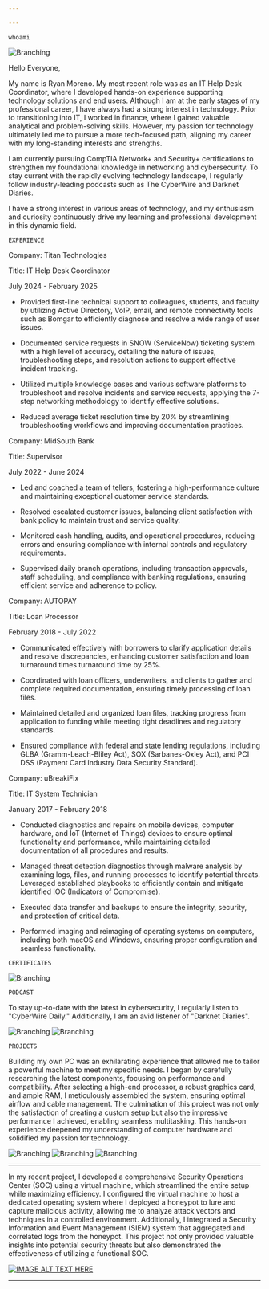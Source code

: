 ```yaml
---

---
```

```
whoami
```
![Branching](Headshot.jpg)


Hello Everyone,

My name is Ryan Moreno. My most recent role was as an IT Help Desk Coordinator, where I developed hands-on experience supporting technology solutions and end users. Although I am at the early stages of my professional career, I have always had a strong interest in technology. Prior to transitioning into IT, I worked in finance, where I gained valuable analytical and problem-solving skills. However, my passion for technology ultimately led me to pursue a more tech-focused path, aligning my career with my long-standing interests and strengths.

I am currently pursuing CompTIA Network+ and Security+ certifications to strengthen my foundational knowledge in networking and cybersecurity. To stay current with the rapidly evolving technology landscape, I regularly follow industry-leading podcasts such as The CyberWire and Darknet Diaries.

I have a strong interest in various areas of technology, and my enthusiasm and curiosity continuously drive my learning and professional development in this dynamic field.
```
EXPERIENCE
```
Company: Titan Technologies

Title: IT Help Desk Coordinator

July 2024 -  February 2025

* Provided first-line technical support to colleagues, students, and faculty by utilizing Active Directory, VoIP, email, and remote connectivity tools such as Bomgar to efficiently diagnose and resolve a wide range of user issues.

* Documented service requests in SNOW (ServiceNow) ticketing system with a high level of accuracy, detailing the nature of issues, troubleshooting steps, and resolution actions to support effective incident tracking.
 
* Utilized multiple knowledge bases and various software platforms to troubleshoot and resolve incidents and service requests, applying the 7-step networking methodology to identify effective solutions.
  
* Reduced average ticket resolution time by 20% by streamlining troubleshooting workflows and improving documentation practices.
 



Company: MidSouth Bank  	                                                    

Title: Supervisor

July 2022 - June 2024  

* Led and coached a team of tellers, fostering a high-performance culture and maintaining exceptional customer service standards.
 
* Resolved escalated customer issues, balancing client satisfaction with bank policy to maintain trust and service quality.
 
* Monitored cash handling, audits, and operational procedures, reducing errors and ensuring compliance with internal controls and regulatory requirements.
 
* Supervised daily branch operations, including transaction approvals, staff scheduling, and compliance with banking regulations, ensuring efficient service and adherence to policy.




Company: AUTOPAY

Title: Loan Processor

February 2018 - July 2022

* Communicated effectively with borrowers to clarify application details and resolve discrepancies, enhancing customer satisfaction and loan turnaround times turnaround time by 25%.
 
* Coordinated with loan officers, underwriters, and clients to gather and complete required documentation, ensuring timely processing of loan files.
 
* Maintained detailed and organized loan files, tracking progress from application to funding while meeting tight deadlines and regulatory standards.
 
* Ensured compliance with federal and state lending regulations, including GLBA (Gramm-Leach-Bliley Act), SOX (Sarbanes-Oxley Act), and PCI DSS (Payment Card Industry Data Security Standard).


 

Company: uBreakiFix

Title: IT System Technician

January 2017 - February 2018

* Conducted diagnostics and repairs on mobile devices, computer hardware, and IoT (Internet of Things) devices to ensure optimal functionality and performance, while maintaining detailed documentation of all procedures and results.

* Managed threat detection diagnostics through malware analysis by examining logs, files, and running processes to identify potential threats. Leveraged established playbooks to efficiently contain and mitigate identified IOC (Indicators of Compromise).
  
* Executed data transfer and backups to ensure the integrity, security, and protection of critical data.  

* Performed imaging and reimaging of operating systems on computers, including both macOS and Windows, ensuring proper configuration and seamless functionality.

```
CERTIFICATES
```
![Branching](googlesecurity.png) 
```
PODCAST
```
To stay up-to-date with the latest in cybersecurity, I regularly listen to "CyberWire Daily." Additionally, I am an avid listener of "Darknet Diaries".


![Branching](cyberwire.png)                                                                                                     ![Branching](darknetdiaries.png)
```
PROJECTS
```
Building my own PC was an exhilarating experience that allowed me to tailor a powerful machine to meet my specific needs. I began by carefully researching the latest components, focusing on performance and compatibility. After selecting a high-end processor, a robust graphics card, and ample RAM, I meticulously assembled the system, ensuring optimal airflow and cable management. The culmination of this project was not only the satisfaction of creating a custom setup but also the impressive performance I achieved, enabling seamless multitasking. This hands-on experience deepened my understanding of computer hardware and solidified my passion for technology.

![Branching](pcbuild1.JPG)
![Branching](pcbuild2.jpg)
![Branching](pcbuild3.JPG)

***
In my recent project, I developed a comprehensive Security Operations Center (SOC) using a virtual machine, which streamlined the entire setup while maximizing efficiency. I configured the virtual machine to host a dedicated operating system where I deployed a honeypot to lure and capture malicious activity, allowing me to analyze attack vectors and techniques in a controlled environment. Additionally, I integrated a Security Information and Event Management (SIEM) system that aggregated and correlated logs from the honeypot. This project not only provided valuable insights into potential security threats but also demonstrated the effectiveness of utilizing a functional SOC.

[![IMAGE ALT TEXT HERE](https://img.youtube.com/vi/3VD9PD_pGz8/0.jpg)](https://www.youtube.com/watch?v=3VD9PD_pGz8)

***










